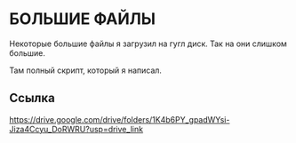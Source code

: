 # БОЛЬШИЕ ФАЙЛЫ
Некоторые большие файлы я загрузил на гугл диск. Так на они слишком большие.

Там полный скрипт, который я написал.

## Ссылка
https://drive.google.com/drive/folders/1K4b6PY_gpadWYsi-Jiza4Ccyu_DoRWRU?usp=drive_link
